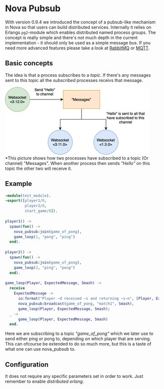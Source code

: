 # Nova Pubsub

With version 0.9.4 we introduced the concept of a pubsub-like mechanism in Nova so that users can build distributed services. Internally it relies on Erlangs `pg2`-module which enables distributed named process groups. The concept is really simple and there's not much depth in the current implementation - it should only be used as a simple message bus. If you need more advanced features please take a look at [RabbitMQ](rabbitmq) or [MQTT](https://mqtt.org).

## Basic concepts

The idea is that a process subscribes to a *topic*. If there's any messages sent to this topic all the *subscribed* processes receivs that message.

![Processes](images/pubsub.png)
*This picture shows how two processes have subscribed to a topic (Or channel) "Messages". When another process then sends *"Hello"* on this topic the other two will receive it.

## Example
```erlang
-module(test_module).
-export([player1/0,
         player2/0,
         start_game/0]).

player1() ->
  spawn(fun() ->
    nova_pubsub:join(game_of_pong),
    game_loop(1, "pong", "ping")
  end).

player2() ->
  spawn(fun() ->
    nova_pubsub:join(game_of_pong),
    game_loop(2, "ping", "pong")
  end).

game_loop(Player, ExpectedMessage, Smash) ->
  receive
    ExpectedMessage ->
      io:format("Player ~d received ~s and returning ~s~n", [Player, ExpectedMessage, Smash]),
      nova_pubsub:broadcast(game_of_pong, "match1", Smash),
      game_loop(Player, ExpectedMessage, Smash);
  _ ->
      game_loop(Player, ExpectedMessage, Smash)
  end.
```
Here we are subscribing to a topic *"game_of_pong"* which we later use to send either ping or pong to, depending on which player that are serving.
This can ofcourse be extended to do so much more, but this is a taste of what one can use nova_pubsub to.


## Configuration

It does not require any specific parameters set in order to work. Just remember to enable *distributed erlang*.
